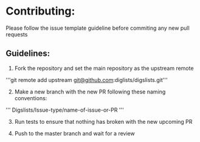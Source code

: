 # Contributing:


Please follow the issue template guideline before commiting any new pull requests

## Guidelines:

1. Fork the repository and set the main repository as the upstream remote

'''git remote add upstream git@github.com:diglists/digslists.git'''

2. Make a new branch with the new PR following these naming conventions:

'''
Digslists/Issue-type/name-of-issue-or-PR
'''

3. Run tests to ensure that nothing has broken with the new upcoming PR

4. Push to the master branch and wait for a review

